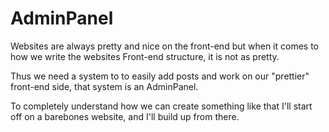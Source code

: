 # AdminPanel

Websites are always pretty and nice on the front-end
but when it comes to how we write the websites
Front-end structure, it is not as pretty.

Thus we need a system to to easily add posts and
work on our "prettier" front-end side, that system
is an AdminPanel.

To completely understand how we can create something like that
I'll start off on a barebones website, and I'll build up from there.
